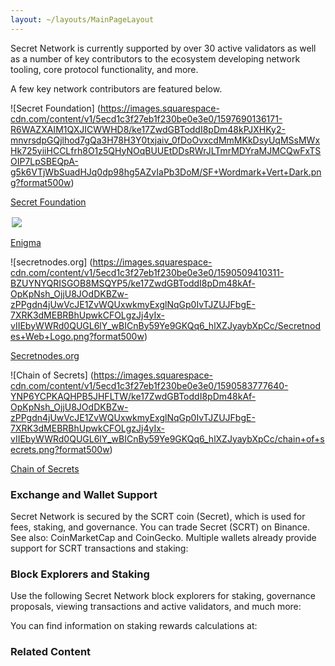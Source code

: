 ```yaml
---
layout: ~/layouts/MainPageLayout
---
```


<template v-slot:title>

## Secret Network Ecosystem

</template>

<slim-column>

Secret Network is currently supported by over 30 active validators as well as a number of key contributors to the ecosystem developing network tooling, core protocol functionality, and more. 

A few key network contributors are featured below.

<grid column="4" class="ecosystem-logos">

<div>

![Secret Foundation] (https://images.squarespace-cdn.com/content/v1/5ecd1c3f27eb1f230be0e3e0/1597690136171-R6WAZXAIM1QXJICWWHD8/ke17ZwdGBToddI8pDm48kPJXHKy2-mnvrsdpGQjlhod7gQa3H78H3Y0txjaiv_0fDoOvxcdMmMKkDsyUqMSsMWxHk725yiiHCCLfrh8O1z5QHyNOqBUUEtDDsRWrJLTmrMDYraMJMCQwFxTSOIP7LpSBEQpA-g5k6VTjWbSuadHJq0dp98hg5AZvIaPb3DoM/SF+Wordmark+Vert+Dark.png?format500w)

[Secret Foundation](https://blog.scrt.network/introducing-secret-foundation/) 

</div>

<div>

![](https://images.squarespace-cdn.com/content/v1/5ecd1c3f27eb1f230be0e3e0/1594304382888-CRT1OIMTDPSEW7VTWV9B/ke17ZwdGBToddI8pDm48kOyctPanBqSdf7WQMpY1FsRZw-zPPgdn4jUwVcJE1ZvWQUxwkmyExglNqGp0IvTJZUJFbgE-7XRK3dMEBRBhUpyD4IQ_uEhoqbBUjTJFcqKvko9JlUzuVmtjr1UPhOA5qkTLSJODyitRxw8OQt1oetw/Enigma+Web+Logo.png?format500w)

[Enigma](https://www.enigma.co/) 

</div>

<div>

![secretnodes.org] (https://images.squarespace-cdn.com/content/v1/5ecd1c3f27eb1f230be0e3e0/1590509410311-BZUYNYQRISGOB8MSQYP5/ke17ZwdGBToddI8pDm48kAf-OpKpNsh_OjjU8JOdDKBZw-zPPgdn4jUwVcJE1ZvWQUxwkmyExglNqGp0IvTJZUJFbgE-7XRK3dMEBRBhUpwkCFOLgzJj4yIx-vIIEbyWWRd0QUGL6lY_wBICnBy59Ye9GKQq6_hlXZJyaybXpCc/Secretnodes+Web+Logo.png?format500w)

[Secretnodes.org](https://secretnodes.org/) 

</div>

<div>

![Chain of Secrets] (https://images.squarespace-cdn.com/content/v1/5ecd1c3f27eb1f230be0e3e0/1590583777640-YNP6YCPKAQHPB5JHFLTW/ke17ZwdGBToddI8pDm48kAf-OpKpNsh_OjjU8JOdDKBZw-zPPgdn4jUwVcJE1ZvWQUxwkmyExglNqGp0IvTJZUJFbgE-7XRK3dMEBRBhUpwkCFOLgzJj4yIx-vIIEbyWWRd0QUGL6lY_wBICnBy59Ye9GKQq6_hlXZJyaybXpCc/chain+of+secrets.png?format500w)

[Chain of Secrets](https://chainofsecrets.org/) 

</div>

</grid>

</slim-column>

<slim-column>

### Exchange and Wallet Support

Secret Network is secured by the SCRT coin (Secret), which is used for fees, staking, and governance. You can trade Secret (SCRT) on Binance. See also: CoinMarketCap and CoinGecko. Multiple wallets already provide support for SCRT transactions and staking:

</slim-column>

<card-holder columns="2">

<card>

<template v-slot:header>

#### Ledger Nano S and Ledger Nano X

</template>

<template v-slot:footer>

[See documentation](https://build.scrt.network/ledger-nano-s.html)

</template>

</card>

<card>

<template v-slot:header>

#### Keplr<br>&nbsp;

</template>

<template v-slot:footer>

[Visit website](https://wallet.keplr.app)

</template>

</card>

</card-holder>

<card-holder columns="2">

<card>

<template v-slot:header>

#### Cosmostation<br>Wallet

</template>

<template v-slot:footer>

[Visit website](https://wallet.cosmostation.io/)

</template>

</card>

<card>

<template v-slot:header>

#### Math<br>Wallet

</template>

<template v-slot:footer>

[Visit website](https://mathwallet.org/web/secret)

</template>

</card>

</card-holder>

<slim-column>

### Block Explorers and Staking

Use the following Secret Network block explorers for staking, governance proposals, viewing transactions and active validators, and much more:


</slim-column>

<card-holder columns="2">

<card>

<template v-slot:header>

#### Puzzle by<br>Secretnodes.org

</template>

<template v-slot:footer>

[Visit website](https://puzzle.report)

</template>

</card>

<card>

<template v-slot:header>

#### Cashmaney Secret<br>Network Explorer

</template>

<template v-slot:footer>

[Visit website](https://explorer.cashmaney.com/)

</template>

</card>

</card-holder>

<slim-column>

You can find information on staking rewards calculations at:

</slim-column>

<card-holder columns="2">

<card>

<template v-slot:header>

#### Stake or Die!

</template>

<template v-slot:footer>

[Visit website](https://stakeordie.com/rewards-calculator)

</template>

</card>

<card>

<template v-slot:header>

#### Staking Rewards

</template>

<template v-slot:footer>

[Visit website](https://www.stakingrewards.com/earn/secret-network)

</template>

</card>

</card-holder>

<slim-column>

### Related Content

</slim-column>

<card-holder columns="2">

<card>

<template v-slot:header>

#### Community Projects

</template>

<template v-slot:footer>

[See projects]()

</template>

</card>

<card>

<template v-slot:header>

#### SGX Compliance

</template>

<template v-slot:footer>

[See documentation](https://learn.scrt.network/sgx.html)

</template>

</card>

</card-holder>

<card-holder columns="2">

<card>

<template v-slot:header>

#### Secret Apps

</template>

<template v-slot:footer>

[Visit website]()

</template>

</card>

</card-holder>

<style lang="scss">
.ecosystem-logos {
    div {
        p {
            img {
                border: 2px solid white;
                border-radius: rem(10px);
            }
        }
    }
}
</style>
